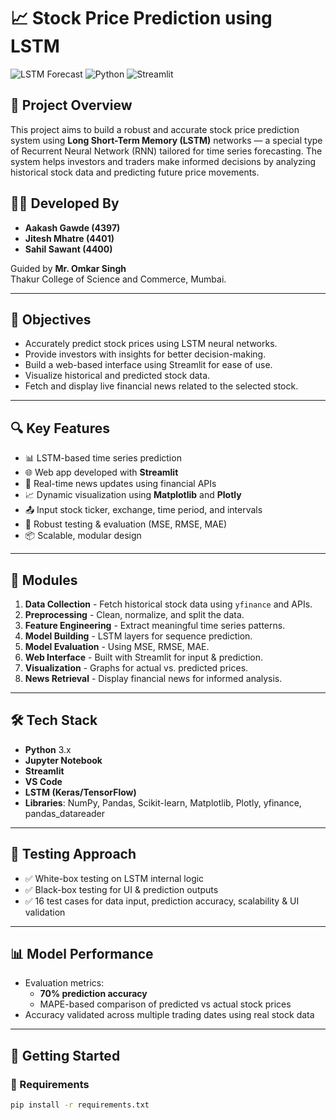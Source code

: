 # 📈 Stock Price Prediction using LSTM

![LSTM Forecast](https://img.shields.io/badge/Machine%20Learning-LSTM-blue)
![Python](https://img.shields.io/badge/Made%20with-Python-3776AB?logo=python)
![Streamlit](https://img.shields.io/badge/Framework-Streamlit-orange)

## 🧠 Project Overview

This project aims to build a robust and accurate stock price prediction system using **Long Short-Term Memory (LSTM)** networks — a special type of Recurrent Neural Network (RNN) tailored for time series forecasting. The system helps investors and traders make informed decisions by analyzing historical stock data and predicting future price movements.

## 👨‍💻 Developed By

- **Aakash Gawde (4397)**
- **Jitesh Mhatre (4401)**
- **Sahil Sawant (4400)**

Guided by **Mr. Omkar Singh**  
Thakur College of Science and Commerce, Mumbai.

---

## 🎯 Objectives

- Accurately predict stock prices using LSTM neural networks.
- Provide investors with insights for better decision-making.
- Build a web-based interface using Streamlit for ease of use.
- Visualize historical and predicted stock data.
- Fetch and display live financial news related to the selected stock.

---

## 🔍 Key Features

- 📊 LSTM-based time series prediction
- 🌐 Web app developed with **Streamlit**
- 📰 Real-time news updates using financial APIs
- 📈 Dynamic visualization using **Matplotlib** and **Plotly**
- 📤 Input stock ticker, exchange, time period, and intervals
- 🧪 Robust testing & evaluation (MSE, RMSE, MAE)
- 📦 Scalable, modular design

---

## 📂 Modules

1. **Data Collection** - Fetch historical stock data using `yfinance` and APIs.
2. **Preprocessing** - Clean, normalize, and split the data.
3. **Feature Engineering** - Extract meaningful time series patterns.
4. **Model Building** - LSTM layers for sequence prediction.
5. **Model Evaluation** - Using MSE, RMSE, MAE.
6. **Web Interface** - Built with Streamlit for input & prediction.
7. **Visualization** - Graphs for actual vs. predicted prices.
8. **News Retrieval** - Display financial news for informed analysis.

---

## 🛠️ Tech Stack

- **Python** 3.x
- **Jupyter Notebook**
- **Streamlit**
- **VS Code**
- **LSTM (Keras/TensorFlow)**
- **Libraries**: NumPy, Pandas, Scikit-learn, Matplotlib, Plotly, yfinance, pandas_datareader

---

## 🧪 Testing Approach

- ✅ White-box testing on LSTM internal logic
- ✅ Black-box testing for UI & prediction outputs
- ✅ 16 test cases for data input, prediction accuracy, scalability & UI validation

---

## 📊 Model Performance

- Evaluation metrics:
  - **70% prediction accuracy**
  - MAPE-based comparison of predicted vs actual stock prices
- Accuracy validated across multiple trading dates using real stock data

---

## 🚀 Getting Started

### 🔧 Requirements
```bash
pip install -r requirements.txt
